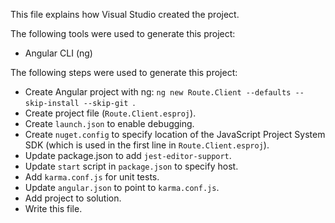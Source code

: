 This file explains how Visual Studio created the project.

The following tools were used to generate this project:
- Angular CLI (ng)

The following steps were used to generate this project:
- Create Angular project with ng: `ng new Route.Client --defaults --skip-install --skip-git `.
- Create project file (`Route.Client.esproj`).
- Create `launch.json` to enable debugging.
- Create `nuget.config` to specify location of the JavaScript Project System SDK (which is used in the first line in `Route.Client.esproj`).
- Update package.json to add `jest-editor-support`.
- Update `start` script in `package.json` to specify host.
- Add `karma.conf.js` for unit tests.
- Update `angular.json` to point to `karma.conf.js`.
- Add project to solution.
- Write this file.
